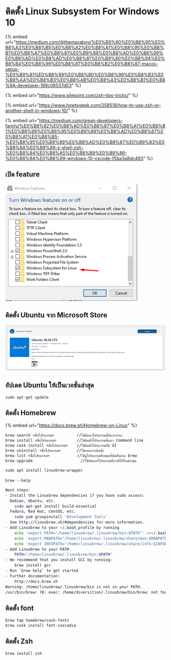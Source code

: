 # ติดตั้ง Linux Subsystem For Windows 10

{% embed url="https://medium.com/@themaxaboy/%E0%B9%80%E0%B8%95%E0%B8%A3%E0%B8%B5%E0%B8%A2%E0%B8%A1%E0%B8%95%E0%B8%B1%E0%B8%A7%E0%B8%81%E0%B9%88%E0%B8%AD%E0%B8%99%E0%B8%AD%E0%B8%AD%E0%B8%81%E0%B9%80%E0%B8%94%E0%B8%B4%E0%B8%99%E0%B8%97%E0%B8%B2%E0%B8%87-macos-setup-%E0%B9%81%E0%B8%99%E0%B8%B0%E0%B8%99%E0%B8%B3%E0%B8%AA%E0%B8%B3%E0%B8%AB%E0%B8%A3%E0%B8%B1%E0%B8%9A-developer-169c06537d53" %}

{% embed url="https://www.sitepoint.com/zsh-tips-tricks/" %}

{% embed url="https://www.howtogeek.com/258518/how-to-use-zsh-or-another-shell-in-windows-10/" %}

{% embed url="https://medium.com/grean-developers-family/%E0%B8%82%E0%B8%AD%E0%B8%87%E0%B8%A1%E0%B8%B1%E0%B8%99%E0%B8%95%E0%B9%89%E0%B8%AD%E0%B8%87%E0%B8%A1%E0%B8%B5-%E0%B8%95%E0%B9%89%E0%B8%AD%E0%B8%87%E0%B9%83%E0%B8%8A%E0%B9%89-z-shell-zsh-%E0%B8%84%E0%B8%A5%E0%B8%B9%E0%B9%86-%E0%B8%9A%E0%B8%99-windows-10-vscode-f5ba3a8dc493" %}



## เปิด feature

![](.gitbook/assets/image%20%282%29.png)

## ติดตั้ง Ubuntu จาก Microsoft Store

![](.gitbook/assets/image%20%283%29.png)

## อัปเดต Ubuntu ให้เป็นเวอชั่นล่าสุด

```text
sudo apt-get update
```

## ติดตั้ง Homebrew

{% embed url="https://docs.brew.sh/Homebrew-on-Linux" %}

```text
brew search <ชื่อโปรแกรม>          //ใช้ค้นหาโปรแกรมที่ต้องการลง
brew install <ชื่อโปรแกรม>         //ใช้ติดตั้งโปรแกรมที่แนว Command line
brew cask install <ชื่อโปรแกรม>    //ใช้ติดตั้งโปรแกรมที่มี UI
brew uninstall <ชื่อโปรแกรม>       //ใช้ถอนการติดตั้ง
brew list <ชื่อโปรแกรม>            //ใช้ดูโปรแกรมทั้งหมดที่ติดตั้งผ่าน brew
brew upgrade                     //ใช้อัพเดทโปรแกรมที่เรามีให้ใหม่ล่าสุด
```

```text
sudo apt install linuxbrew-wrapper

brew --help
```

```bash
Next steps:
- Install the Linuxbrew dependencies if you have sudo access:
  Debian, Ubuntu, etc.
    sudo apt-get install build-essential
  Fedora, Red Hat, CentOS, etc.
    sudo yum groupinstall 'Development Tools'
  See http://linuxbrew.sh/#dependencies for more information.
- Add Linuxbrew to your ~/.bash_profile by running
    echo 'export PATH="/home/linuxbrew/.linuxbrew/bin:$PATH"' >>~/.bash_profile
    echo 'export MANPATH="/home/linuxbrew/.linuxbrew/share/man:$MANPATH"' >>~/.bash_profile
    echo 'export INFOPATH="/home/linuxbrew/.linuxbrew/share/info:$INFOPATH"' >>~/.bash_profile
- Add Linuxbrew to your PATH
    PATH="/home/linuxbrew/.linuxbrew/bin:$PATH"
- We recommend that you install GCC by running:
    brew install gcc
- Run `brew help` to get started
- Further documentation:
    http://docs.brew.sh
Warning: /home/linuxbrew/.linuxbrew/bin is not in your PATH.
/usr/bin/brew: 78: exec: /home/diversition/.linuxbrew/bin/brew: not found
```

## ติดตั้ง font

```text
brew tap homebrew/cask-fonts 
brew cask install font-cascadia
```

## ติดตั้ง Zsh

```text
brew install zsh
```







